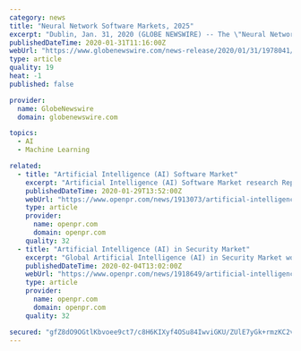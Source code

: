 ```yaml
---
category: news
title: "Neural Network Software Markets, 2025"
excerpt: "Dublin, Jan. 31, 2020 (GLOBE NEWSWIRE) -- The \"Neural Network Software Market - Growth, Trends, and Forecast (2020 - 2025)\" report has been added to ResearchAndMarkets.com's offering. The Neural Network Software Market was valued at USD 8."
publishedDateTime: 2020-01-31T11:16:00Z
webUrl: "https://www.globenewswire.com/news-release/2020/01/31/1978041/0/en/Neural-Network-Software-Markets-2025.html"
type: article
quality: 19
heat: -1
published: false

provider:
  name: GlobeNewswire
  domain: globenewswire.com

topics:
  - AI
  - Machine Learning

related:
  - title: "Artificial Intelligence (AI) Software Market"
    excerpt: "Artificial Intelligence (AI) Software Market research Report is a valuable supply of perceptive information for business strategists. This Artificial Intelligence (AI) Software Market study provides comprehensive data which enhances the understanding, scope and application of this report. A thorough study of the competitive landscape of the ..."
    publishedDateTime: 2020-01-29T13:52:00Z
    webUrl: "https://www.openpr.com/news/1913073/artificial-intelligence-ai-software-market-with-complete"
    type: article
    provider:
      name: openpr.com
      domain: openpr.com
    quality: 32
  - title: "Artificial Intelligence (AI) in Security Market"
    excerpt: "Global Artificial Intelligence (AI) in Security Market would thus note a steady growth over the forecast period of 2020 - 2025. The robust CAGR (Compound Annual Rate Growth) will chart an upward growth curve and create lucrative growth opportunities in the global Artificial Intelligence (AI) in Security Market. In, turn, this will lead to ..."
    publishedDateTime: 2020-02-04T13:02:00Z
    webUrl: "https://www.openpr.com/news/1918649/artificial-intelligence-ai-in-security-market-2020-2025"
    type: article
    provider:
      name: openpr.com
      domain: openpr.com
    quality: 32

secured: "gfZ8dO9OGtlKbvoee9ct7/c8H6KIXyf4OSu84IwviGKU/ZUlE7yGk+rmzKC2vZYpf3X/IPbWaiuLfeL7oYNYwixJbXWQcPPP3ydO5APZ2raUZRjqiQ5jTl7QhLaAVAs8GMNRd6llhShe3hI/r2Ef9N3kt5G8AILQ+ULBsNeijYDdYV4/83qYhvsvW7ik8GIEV1247nLwA+X1t9VHHIwCsBVKEOJxhmMnEV4fB5xRkxqPKNUKYLMSyPyaGuXFIGmiytr4vK62trR58XRiaHZqvfd/WA+FsZ2kvjfqRI175fzyhYKIKwHyNkAgNHbRChHz;tZxUzMTvahTm9E2CaovTKw=="
---
```


